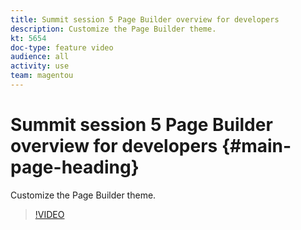 ```yaml
---
title: Summit session 5 Page Builder overview for developers
description: Customize the Page Builder theme.
kt: 5654
doc-type: feature video
audience: all
activity: use
team: magentou
---
```


# Summit session 5 Page Builder overview for developers {#main-page-heading}

Customize the Page Builder theme.

>[!VIDEO](https://video.tv.adobe.com/v/35713)
